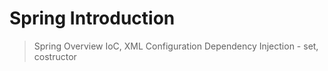 # Spring Introduction


 > Spring Overview
 > IoC, XML Configuration
 > Dependency Injection - set, costructor
